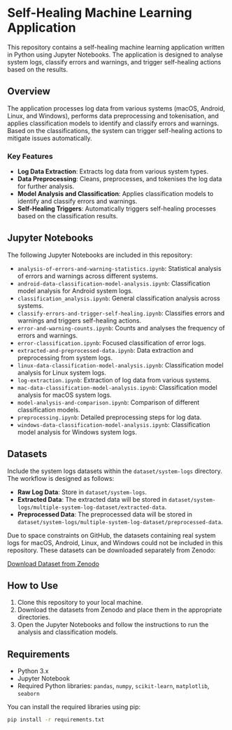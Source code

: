 # Self-Healing Machine Learning Application

This repository contains a self-healing machine learning application written in Python using Jupyter Notebooks. The application is designed to analyse system logs, classify errors and warnings, and trigger self-healing actions based on the results.

## Overview

The application processes log data from various systems (macOS, Android, Linux, and Windows), performs data preprocessing and tokenisation, and applies classification models to identify and classify errors and warnings. Based on the classifications, the system can trigger self-healing actions to mitigate issues automatically.

### Key Features

- **Log Data Extraction**: Extracts log data from various system types.
- **Data Preprocessing**: Cleans, preprocesses, and tokenises the log data for further analysis.
- **Model Analysis and Classification**: Applies classification models to identify and classify errors and warnings.
- **Self-Healing Triggers**: Automatically triggers self-healing processes based on the classification results.

## Jupyter Notebooks

The following Jupyter Notebooks are included in this repository:

- `analysis-of-errors-and-warning-statistics.ipynb`: Statistical analysis of errors and warnings across different systems.
- `android-data-classification-model-analysis.ipynb`: Classification model analysis for Android system logs.
- `classification_analysis.ipynb`: General classification analysis across systems.
- `classify-errors-and-trigger-self-healing.ipynb`: Classifies errors and warnings and triggers self-healing actions.
- `error-and-warning-counts.ipynb`: Counts and analyses the frequency of errors and warnings.
- `error-classification.ipynb`: Focused classification of error logs.
- `extracted-and-preprocessed-data.ipynb`: Data extraction and preprocessing from system logs.
- `linux-data-classification-model-analysis.ipynb`: Classification model analysis for Linux system logs.
- `log-extraction.ipynb`: Extraction of log data from various systems.
- `mac-data-classification-model-analysis.ipynb`: Classification model analysis for macOS system logs.
- `model-analysis-and-comparison.ipynb`: Comparison of different classification models.
- `preprocessing.ipynb`: Detailed preprocessing steps for log data.
- `windows-data-classification-model-analysis.ipynb`: Classification model analysis for Windows system logs.

## Datasets

Include the system logs datasets within the `dataset/system-logs` directory. The workflow is designed as follows:

- **Raw Log Data**: Store in `dataset/system-logs`.
- **Extracted Data**: The extracted data will be stored in `dataset/system-logs/multiple-system-log-dataset/extracted-data`.
- **Preprocessed Data**: The preprocessed data will be stored in `dataset/system-logs/multiple-system-log-dataset/preprocessed-data`.


Due to space constraints on GitHub, the datasets containing real system logs for macOS, Android, Linux, and Windows could not be included in this repository. These datasets can be downloaded separately from Zenodo:

[Download Dataset from Zenodo](https://zenodo.org/records/3227177#.ZEwlc-zMJhE)

## How to Use

1. Clone this repository to your local machine.
2. Download the datasets from Zenodo and place them in the appropriate directories.
3. Open the Jupyter Notebooks and follow the instructions to run the analysis and classification models.

## Requirements

- Python 3.x
- Jupyter Notebook
- Required Python libraries: `pandas`, `numpy`, `scikit-learn`, `matplotlib`, `seaborn`

You can install the required libraries using pip:

```bash
pip install -r requirements.txt
